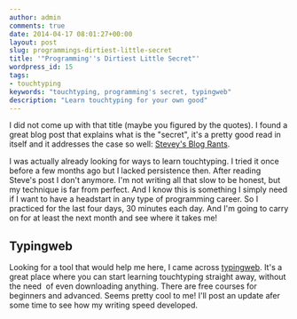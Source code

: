 ```yaml
---
author: admin
comments: true
date: 2014-04-17 08:01:27+00:00
layout: post
slug: programmings-dirtiest-little-secret
title: '"Programming''s Dirtiest Little Secret"'
wordpress_id: 15
tags:
- touchtyping
keywords: "touchtyping, programming's secret, typingweb"
description: "Learn touchtyping for your own good"
---
```


I did not come up with that title (maybe you figured by the quotes). I found a great blog post that explains what is the "secret", it's a pretty good read in itself and it addresses the case so well: [Stevey's Blog Rants](http://steve-yegge.blogspot.com/2008/09/programmings-dirtiest-little-secret.html).

I was actually already looking for ways to learn touchtyping. I tried it once before a few months ago but I lacked persistence then. After reading Steve's post I don't anymore. I'm not writing all that slow to be honest, but my technique is far from perfect. And I know this is something I simply need if I want to have a headstart in any type of programming career. So I practiced for the last four days, 30 minutes each day. And I'm going to carry on for at least the next month and see where it takes me!


## Typingweb


Looking for a tool that would help me here, I came across [typingweb](http://www.typingweb.com/). It's a great place where you can start learning touchtyping straight away, without the need  of even downloading anything. There are free courses for beginners and advanced. Seems pretty cool to me! I'll post an update afer some time to see how my writing speed developed.

